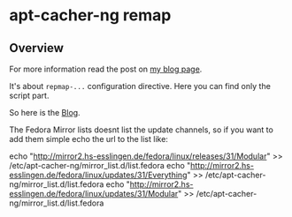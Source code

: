 # apt-cacher-ng remap

## Overview
For more information read the post on [my blog page](http://blog.hudecof.net/posts/2014/08/15/apt-cacher-ng-and-remap.html).

It's about `repmap-...` configuration directive. Here you can find only the script part.

So here is the [Blog](https://web.archive.org/web/20180404031216/http://blog.hudecof.net/posts/2014/08/15/apt-cacher-ng-and-remap.html).

The Fedora Mirror lists doesnt list the update channels, so if you want to add them simple echo the url to the list like:

echo "http://mirror2.hs-esslingen.de/fedora/linux/releases/31/Modular" >> /etc/apt-cacher-ng/mirror_list.d/list.fedora
echo "http://mirror2.hs-esslingen.de/fedora/linux/updates/31/Everything" >> /etc/apt-cacher-ng/mirror_list.d/list.fedora
echo "http://mirror2.hs-esslingen.de/fedora/linux/updates/31/Modular" >> /etc/apt-cacher-ng/mirror_list.d/list.fedora